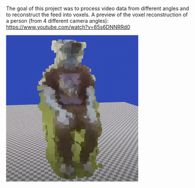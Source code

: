 
The goal of this project was to process video data from different angles and to reconstruct the feed into voxels.
A preview of the voxel reconstruction of a person (from 4 different camera angles): https://www.youtube.com/watch?v=65s6DNNRRd0

![alt text](https://github.com/pdallas/Voxel-based_3D_reconstruction/blob/main/Capture111.PNG?raw=true)
